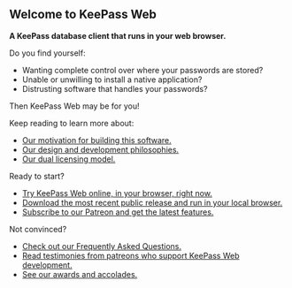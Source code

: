 ## Welcome to KeePass Web

**A KeePass database client that runs in your web browser.**

Do you find yourself:
* Wanting complete control over where your passwords are stored?
* Unable or unwilling to install a native application?
* Distrusting software that handles your passwords?

Then KeePass Web may be for you!

Keep reading to learn more about:
* [Our motivation for building this software.](/profile/RATIONALE.md)
* [Our design and development philosophies.](/profile/PHILOSOPHY.md)
* [Our dual licensing model.](/profile/LICENSING.md)

Ready to start?
* [Try KeePass Web online, in your browser, right now.](/profile/TODO.md)
* [Download the most recent public release and run in your local browser.](/profile/TODO.md)
* [Subscribe to our Patreon and get the latest features.](/profile/TODO.md)

Not convinced?
* [Check out our Frequently Asked Questions.](/profile/FAQ.md)
* [Read testimonies from patreons who support KeePass Web development.](/profile/TODO.md)
* [See our awards and accolades.](/profile/TODO.md)
